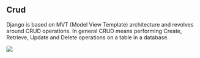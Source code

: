 ## Crud
Django is based on MVT (Model View Template) architecture and revolves around CRUD operations. In general CRUD means performing Create, Retrieve, Update and Delete operations on a table in a database.


![](https://github.com/lavanya-Mercy/Crud/blob/master/curddd.jpg) 




